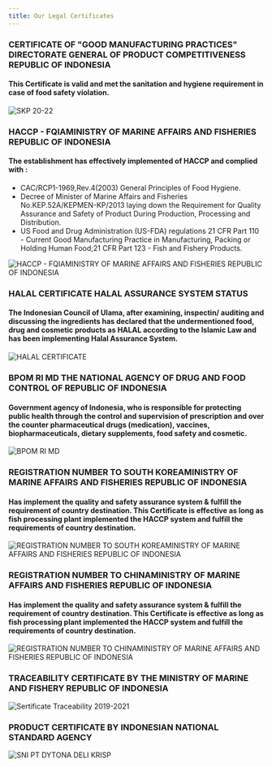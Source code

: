 ```yaml
---
title: Our Legal Certificates
---
```

### CERTIFICATE OF "GOOD MANUFACTURING PRACTICES" DIRECTORATE GENERAL OF PRODUCT COMPETITIVENESS REPUBLIC OF INDONESIA

#### This Certificate is valid and met the sanitation and hygiene requirement in case of food safety violation.

![SKP 20-22](skp-20-22.jpeg "SKP 20-22")

### HACCP - FQIAMINISTRY OF MARINE AFFAIRS AND FISHERIES REPUBLIC OF INDONESIA

#### The establishment has effectively implemented of HACCP and complied with :

* CAC/RCP1-1969,Rev.4(2003) General Principles of Food Hygiene.
* Decree of Minister of Marine Affairs and Fisheries No.KEP.52A/KEPMEN-KP/2013 laying down the Requirement for Quality Assurance and Safety of Product During Production, Processing and Distribution.
* US Food and Drug Administration (US-FDA) regulations 21 CFR Part 110 - Current Good Manufacturing Practice in Manufacturing, Packing or Holding Human Food;21 CFR Part 123 - Fish and Fishery Products.

![HACCP - FQIAMINISTRY OF MARINE AFFAIRS AND FISHERIES REPUBLIC OF INDONESIA](/images/img_6219.jpg "HACCP - FQIAMINISTRY OF MARINE AFFAIRS AND FISHERIES REPUBLIC OF INDONESIA")

### HALAL CERTIFICATE HALAL ASSURANCE SYSTEM STATUS

#### The Indonesian Council of Ulama, after examining, inspectin/ auditing and discussing the ingredients has declared that the undermentioned food, drug and cosmetic products as HALAL according to the Islamic Law and has been implementing Halal Assurance System.

![HALAL CERTIFICATE](/images/img_6222.jpg "HALAL CERTIFICATE")

### BPOM RI MD THE NATIONAL AGENCY OF DRUG AND FOOD CONTROL OF REPUBLIC OF INDONESIA

#### Government agency of Indonesia, who is responsible for protecting public health through the control and supervision of prescription and over the counter pharmaceutical drugs (medication), vaccines, biopharmaceuticals, dietary supplements, food safety and cosmetic.

![BPOM RI MD](/images/img_6221.jpg "BPOM RI MD")

### REGISTRATION NUMBER TO SOUTH KOREAMINISTRY OF MARINE AFFAIRS AND FISHERIES REPUBLIC OF INDONESIA

#### Has implement the quality and safety assurance system & fulfill the requirement of country destination. This Certificate is effective as long as fish processing plant implemented the HACCP system and fulfill the requirements of country destination.

![REGISTRATION NUMBER TO SOUTH KOREAMINISTRY OF MARINE AFFAIRS AND FISHERIES REPUBLIC OF INDONESIA](/images/img_6224.jpg "REGISTRATION NUMBER TO SOUTH KOREAMINISTRY OF MARINE AFFAIRS AND FISHERIES REPUBLIC OF INDONESIA")

### REGISTRATION NUMBER TO CHINAMINISTRY OF MARINE AFFAIRS AND FISHERIES REPUBLIC OF INDONESIA

#### Has implement the quality and safety assurance system & fulfill the requirement of country destination. This Certificate is effective as long as fish processing plant implemented the HACCP system and fulfill the requirements of country destination.

![REGISTRATION NUMBER TO CHINAMINISTRY OF MARINE AFFAIRS AND FISHERIES REPUBLIC OF INDONESIA](/images/img_6223.jpg "REGISTRATION NUMBER TO CHINAMINISTRY OF MARINE AFFAIRS AND FISHERIES REPUBLIC OF INDONESIA")

### TRACEABILITY CERTIFICATE BY THE MINISTRY OF MARINE AND FISHERY REPUBLIC OF INDONESIA

![Sertificate Traceability 2019-2021](/images/sertifikat-tracebility-2019-2021.jpg "Sertificate Traceability 2019-2021")

### PRODUCT CERTIFICATE BY INDONESIAN NATIONAL STANDARD AGENCY

![SNI PT DYTONA DELI KRISP](/images/sni-pt-dytona-deli-krisp.jpeg "SNI PT DYTONA DELI KRISP")